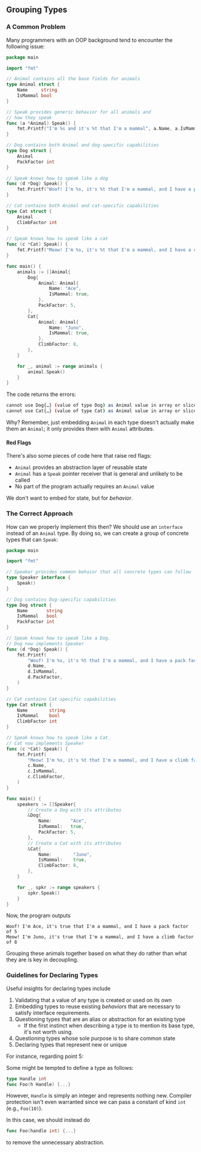 ## Grouping Types

### A Common Problem

Many programmers with an OOP background tend to encounter the following issue:

```go
package main

import "fmt"

// Animal contains all the base fields for animals
type Animal struct {
	Name     string
	IsMammal bool
}

// Speak provides generic behavior for all animals and
// how they speak
func (a *Animal) Speak() {
	fmt.Printf("I'm %s and it's %t that I'm a mammal", a.Name, a.IsMammal)
}

// Dog contains both Animal and dog-specific capabilities
type Dog struct {
	Animal
	PackFactor int
}

// Speak knows how to speak like a dog
func (d *Dog) Speak() {
	fmt.Printf("Woof! I'm %s, it's %t that I'm a mammal, and I have a pack factor of %d", d.Name, d.IsMammal, d.PackFactor)
}

// Cat contains both Animal and cat-specific capabilities
type Cat struct {
	Animal
	ClimbFactor int
}

// Speak knows how to speak like a cat
func (c *Cat) Speak() {
	fmt.Printf("Meow! I'm %s, it's %t that I'm a mammal, and I have a climb factor of %d", c.Name, c.IsMammal, c.ClimbFactor)
}

func main() {
	animals := []Animal{
		Dog{
			Animal: Animal{
				Name: "Ace",
				IsMammal: true,
			},
			PackFactor: 5,
		},
		Cat{
			Animal: Animal{
				Name: "Juno",
				IsMammal: true,
			},
			ClimbFactor: 8,
		},
	}

	for _, animal := range animals {
		animal.Speak()
	}
}
```

The code returns the errors:

```sh
cannot use Dog{…} (value of type Dog) as Animal value in array or slice literal
cannot use Cat{…} (value of type Cat) as Animal value in array or slice literal
```

Why? Remember, just embedding `Animal` in each type doesn't actually make them an `Animal`; it only provides them with `Animal` attributes.

#### Red Flags

There's also some pieces of code here that raise red flags:

- `Animal` provides an abstraction layer of reusable state
- `Animal` has a `Speak` pointer receiver that is general and unlikely to be called
- No part of the program actually requires an `Animal` value

We don't want to embed for state, but for _behavior_.

### The Correct Approach 

How can we properly implement this then? We should use an `interface` instead of an `Animal` type. By doing so, we can create a group of concrete types that can `Speak`:

```go
package main

import "fmt"

// Speaker provides common behaior that all concrete types can follow
type Speaker interface {
	Speak()
}

// Dog contains Dog-specific capabilities
type Dog struct {
	Name       string
	IsMammal   bool
	PackFactor int
}

// Speak knows how to speak like a Dog.
// Dog now implements Speaker
func (d *Dog) Speak() {
	fmt.Printf(
		"Woof! I'm %s, it's %t that I'm a mammal, and I have a pack factor of %d\n",
		d.Name,
		d.IsMammal,
		d.PackFactor,
	)
}

// Cat contains Cat-specific capabilities
type Cat struct {
	Name        string
	IsMammal    bool
	ClimbFactor int
}

// Speak knows how to speak like a Cat.
// Cat now implements Speaker
func (c *Cat) Speak() {
	fmt.Printf(
		"Meow! I'm %s, it's %t that I'm a mammal, and I have a climb factor of %d\n",
		c.Name,
		c.IsMammal,
		c.ClimbFactor,
	)
}

func main() {
	speakers := []Speaker{
		// Create a Dog with its attributes
		&Dog{
			Name:       "Ace",
			IsMammal:   true,
			PackFactor: 5,
		},
		// Create a Cat with its attributes
		&Cat{
			Name:        "Juno",
			IsMammal:    true,
			ClimbFactor: 8,
		},
	}

	for _, spkr := range speakers {
		spkr.Speak()
	}
}
```

Now, the program outputs

```
Woof! I'm Ace, it's true that I'm a mammal, and I have a pack factor of 5
Meow! I'm Juno, it's true that I'm a mammal, and I have a climb factor of 8
```

Grouping these animals together based on what they do rather than what they are is key in decoupling.

### Guidelines for Declaring Types

Useful insights for declaring types include

1. Validating that a value of any type is created or used on its own
2. Embedding types to reuse existing _behaviors_ that are necessary to satisfy interface requirements.
3. Questioning types that are an alias or abstraction for an existing type
   - If the first instinct when describing a type is to mention its base type, it's not worth using.
4. Questioning types whose sole purpose is to share common state
5. Declaring types that represent new or unique

For instance, regarding point 5:

Some might be tempted to define a type as follows:

```go
type Handle int
func Foo(h Handle) {...}
```

However, `Handle` is simply an integer and represents nothing new. Compiler protection isn't even warranted since we can pass a constant of kind `int` (e.g., `Foo(10)`).

In this case, we should instead do

```go
func Foo(handle int) {...}
```

to remove the unnecessary abstraction.
